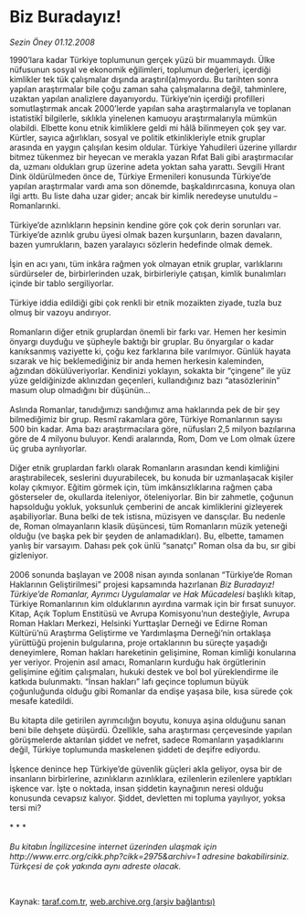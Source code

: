 # Biz Buradayız!

*Sezin Öney 01.12.2008*

<div class="taraf_structure_2col_1zq">
<div class="margen_n">



 <p>1990’lara kadar Türkiye toplumunun gerçek yüzü bir muammaydı. Ülke nüfusunun sosyal ve ekonomik eğilimleri, toplumun değerleri, içerdiği kimlikler tek tük çalışmalar dışında araştırıl(a)mıyordu. Bu tarihten sonra yapılan araştırmalar bile çoğu zaman saha çalışmalarına değil, tahminlere, uzaktan yapılan analizlere dayanıyordu. Türkiye’nin içerdiği profilleri somutlaştırmak ancak 2000’lerde yapılan saha araştırmalarıyla ve toplanan istatistikî bilgilerle, sıklıkla yinelenen kamuoyu araştırmalarıyla mümkün olabildi. Elbette konu etnik kimliklere geldi mi hâlâ bilinmeyen çok şey var. Kürtler, sayıca ağırlıkları, sosyal ve politik etkinlikleriyle etnik gruplar arasında en yaygın çalışılan kesim oldular. Türkiye Yahudileri üzerine yıllardır bitmez tükenmez bir heyecan ve merakla yazan Rıfat Bali gibi araştırmacılar da, uzmanı oldukları grup üzerine adeta yoktan saha yarattı. Sevgili Hrant Dink öldürülmeden önce de, Türkiye Ermenileri konusunda Türkiye’de yapılan araştırmalar vardı ama son dönemde, başkaldırırcasına, konuya olan ilgi arttı. Bu liste daha uzar gider; ancak bir kimlik neredeyse unutuldu –Romanlarınki. <br/><br/>Türkiye’de azınlıkların hepsinin kendine göre çok çok derin sorunları var. Türkiye’de azınlık grubu üyesi olmak bazen kurşunların, bazen davaların, bazen yumrukların, bazen yaralayıcı sözlerin hedefinde olmak demek. <br/><br/>İşin en acı yanı, tüm inkâra rağmen yok olmayan etnik gruplar, varlıklarını sürdürseler de, birbirlerinden uzak, birbirleriyle çatışan, kimlik bunalımları içinde bir tablo sergiliyorlar. <br/><br/>Türkiye iddia edildiği gibi çok renkli bir etnik mozaikten ziyade, tuzla buz olmuş bir vazoyu andırıyor. <br/><br/>Romanların diğer etnik gruplardan önemli bir farkı var. Hemen her kesimin önyargı duyduğu ve şüpheyle baktığı bir gruplar. Bu önyargılar o kadar kanıksanmış vaziyette ki, çoğu kez farklarına bile varılmıyor. Günlük hayata sızarak ve hiç beklemediğiniz bir anda hemen herkesin kaleminden, ağzından dökülüveriyorlar. Kendinizi yoklayın, sokakta bir “çingene” ile yüz yüze geldiğinizde aklınızdan geçenleri, kullandığınız bazı “atasözlerinin” masum olup olmadığını bir düşünün... <br/><br/>Aslında Romanlar, tanıdığımızı sandığımız ama haklarında pek de bir şey bilmediğimiz bir grup. Resmî rakamlara göre, Türkiye Romanlarının sayısı 500 bin kadar. Ama bazı araştırmacılara göre, nüfusları 2,5 milyon bazılarına göre de 4 milyonu buluyor. Kendi aralarında, Rom, Dom ve Lom olmak üzere üç gruba ayrılıyorlar. <br/><br/>Diğer etnik gruplardan farklı olarak Romanların arasından kendi kimliğini araştırabilecek, seslerini duyurabilecek, bu konuda bir uzmanlaşacak kişiler kolay çıkmıyor. Eğitim görmek için, tüm imkânsızlıklarına rağmen çaba gösterseler de, okullarda iteleniyor, öteleniyorlar. Bin bir zahmetle, çoğunun hapsolduğu yokluk, yoksunluk çemberini de ancak kimliklerini gizleyerek aşabiliyorlar. Buna belki de tek istisna, müzisyen ve dansçılar. Bu nedenle de, Roman olmayanların klasik düşüncesi, tüm Romanların müzik yeteneği olduğu (ve başka pek bir şeyden de anlamadıkları). Bu, elbette, tamamen yanlış bir varsayım. Dahası pek çok ünlü “sanatçı” Roman olsa da bu, sır gibi gizleniyor. <br/><br/>2006 sonunda başlayan ve 2008 nisan ayında sonlanan “Türkiye’de Roman Haklarının Geliştirilmesi” projesi kapsamında hazırlanan <i>Biz Buradayız! Türkiye’de Romanlar, Ayrımcı Uygulamalar ve Hak Mücadelesi</i> başlıklı kitap, Türkiye Romanlarının kim olduklarının ayırdına varmak için bir fırsat sunuyor. Kitap, Açık Toplum Enstitüsü ve Avrupa Komisyonu’nun desteğiyle, Avrupa Roman Hakları Merkezi, Helsinki Yurttaşlar Derneği ve Edirne Roman Kültürü’nü Araştırma Geliştirme ve Yardımlaşma Derneği’nin ortaklaşa yürüttüğü projenin bulgularına, proje ortaklarının bu süreçte yaşadığı deneyimlere, Roman hakları hareketinin gelişimine, Roman kimliği konularına yer veriyor. Projenin asıl amacı, Romanların kurduğu hak örgütlerinin gelişimine eğitim çalışmaları, hukuki destek ve bol bol yüreklendirme ile katkıda bulunmaktı. “İnsan hakları” lafı geçince toplumun büyük çoğunluğunda olduğu gibi Romanlar da endişe yaşasa bile, kısa sürede çok mesafe katedildi. <br/><br/>Bu kitapta dile getirilen ayrımcılığın boyutu, konuya aşina olduğunu sanan beni bile dehşete düşürdü. Özellikle, saha araştırması çerçevesinde yapılan görüşmelerde aktarılan şiddet ve nefret, sadece Romanların yaşadıklarını değil, Türkiye toplumunda maskelenen şiddeti de deşifre ediyordu. <br/><br/>İşkence denince hep Türkiye’de güvenlik güçleri akla geliyor, oysa bir de insanların birbirlerine, azınlıkların azınlıklara, ezilenlerin ezilenlere yaptıkları işkence var. İşte o noktada, insan şiddetin kaynağının neresi olduğu konusunda cevapsız kalıyor. Şiddet, devletten mi topluma yayılıyor, yoksa tersi mi? <br/><br/>* * *<i> <br/><br/>Bu kitabın İngilizcesine internet üzerinden ulaşmak için http://www.errc.org/cikk.php?cikk=2975&amp;archiv=1 adresine bakabilirsiniz. Türkçesi de çok yakında aynı adreste olacak.</i></p>

<br/>


<div id="taraf_not">
</div>

</div>


</div>

Kaynak: [taraf.com.tr](http://taraf.com.tr:80/makale/2915.htm), [web.archive.org (arşiv bağlantısı)](http://web.archive.org/web/20090203050610/http://taraf.com.tr:80/makale/2915.htm)
